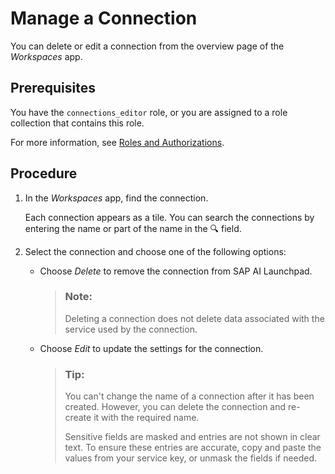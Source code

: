 <!-- loio73874018a0794165aea73b9c909ea6b0 -->

<link rel="stylesheet" type="text/css" href="css/sap-icons.css"/>

# Manage a Connection

You can delete or edit a connection from the overview page of the *Workspaces* app.



<a name="loio73874018a0794165aea73b9c909ea6b0__prereq_jxh_cq2_rpb"/>

## Prerequisites

You have the `connections_editor` role, or you are assigned to a role collection that contains this role.

For more information, see [Roles and Authorizations](security-e4cf710.md#loio4ef8499d7a4945ec854e3b4590830bcc).



<a name="loio73874018a0794165aea73b9c909ea6b0__steps_af3_mjv_xqb"/>

## Procedure

1.  In the *Workspaces* app, find the connection.

    Each connection appears as a tile. You can search the connections by entering the name or part of the name in the :mag: field.

2.  Select the connection and choose one of the following options:

    -   Choose *Delete* to remove the connection from SAP AI Launchpad.

        > ### Note:  
        > Deleting a connection does not delete data associated with the service used by the connection.

    -   Choose *Edit* to update the settings for the connection.

        > ### Tip:  
        > You can't change the name of a connection after it has been created. However, you can delete the connection and re-create it with the required name.
        > 
        > Sensitive fields are masked and entries are not shown in clear text. To ensure these entries are accurate, copy and paste the values from your service key, or unmask the fields if needed.




